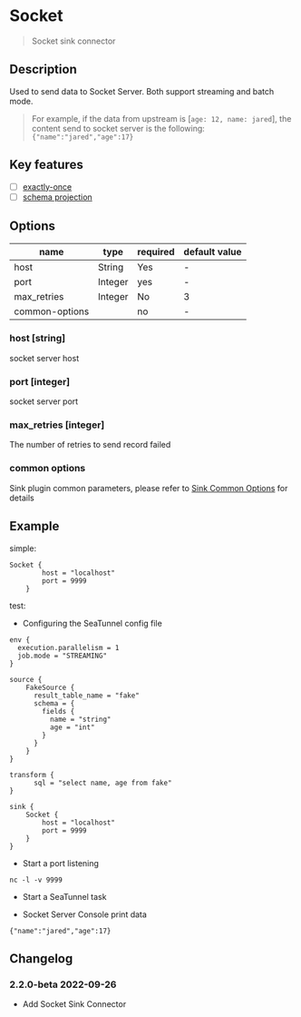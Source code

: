 # Socket

> Socket sink connector

## Description

Used to send data to Socket Server. Both support streaming and batch mode.
> For example, if the data from upstream is [`age: 12, name: jared`], the content send to socket server is the following: `{"name":"jared","age":17}`

## Key features

- [ ] [exactly-once](../../concept/connector-v2-features.md)
- [ ] [schema projection](../../concept/connector-v2-features.md)

##  Options

| name           | type   | required | default value |
| -------------- |--------|----------|---------------|
| host           | String | Yes      | -             |
| port           | Integer| yes      | -             |
| max_retries    | Integer| No       | 3             |
| common-options |        | no       | -             |

### host [string]
socket server host

### port [integer]

socket server port

### max_retries [integer]

The number of retries to send record failed

### common options

Sink plugin common parameters, please refer to [Sink Common Options](common-options.md) for details

## Example

simple:

```hocon
Socket {
        host = "localhost"
        port = 9999
    }
```

test:

* Configuring the SeaTunnel config file

```hocon
env {
  execution.parallelism = 1
  job.mode = "STREAMING"
}

source {
    FakeSource {
      result_table_name = "fake"
      schema = {
        fields {
          name = "string"
          age = "int"
        }
      }
    }
}

transform {
      sql = "select name, age from fake"
}

sink {
    Socket {
        host = "localhost"
        port = 9999
    }
}

```

* Start a port listening

```shell
nc -l -v 9999
```

* Start a SeaTunnel task


* Socket Server Console print data

```text
{"name":"jared","age":17}
```

## Changelog

### 2.2.0-beta 2022-09-26

- Add Socket Sink Connector
